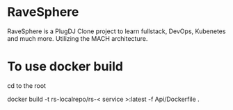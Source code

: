 # RaveSphere

RaveSphere is a PlugDJ Clone project to learn fullstack, DevOps, Kubenetes and much more. Utilizing the MACH architecture.


# To use docker build

cd to the root

docker build -t rs-localrepo/rs-< service >:latest -f Api/Dockerfile .

